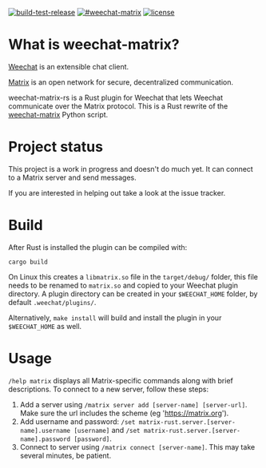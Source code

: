 [![build-test-release](https://github.com/poljar/weechat-matrix-rs/actions/workflows/release.yml/badge.svg?event=push)](https://github.com/poljar/weechat-matrix-rs/actions/workflows/release.yml)
[![#weechat-matrix](https://img.shields.io/badge/matrix-%23weechat--matrix:termina.org.uk-blue.svg?style=flat-square)](https://matrix.to/#/!twcBhHVdZlQWuuxBhN:termina.org.uk?via=termina.org.uk&via=matrix.org)
[![license](https://img.shields.io/badge/license-ISC-blue.svg?style=flat-square)](https://github.com/poljar/weechat-matrix-rs/blob/master/LICENSE)

# What is weechat-matrix?

[Weechat](https://weechat.org/) is an extensible chat client.

[Matrix](https://matrix.org/blog/home) is an open network for secure,
decentralized communication.

weechat-matrix-rs is a Rust plugin for Weechat that lets Weechat communicate
over the Matrix protocol. This is a Rust rewrite of the
[weechat-matrix](https://github.com/poljar/weechat-matrix) Python script.

# Project status

This project is a work in progress and doesn't do much yet. It can connect
to a Matrix server and send messages.

If you are interested in helping out take a look at the issue tracker.

# Build

After Rust is installed the plugin can be compiled with:

    cargo build

On Linux this creates a `libmatrix.so` file in the `target/debug/` folder, this
file needs to be renamed to `matrix.so` and copied to your Weechat plugin
directory. A plugin directory can be created in your `$WEECHAT_HOME` folder, by
default `.weechat/plugins/`.

Alternatively, `make install` will build and install the plugin in your
`$WEECHAT_HOME` as well.

# Usage

`/help matrix` displays all Matrix-specific commands along with brief descriptions. To connect to a new server, follow these steps:

1. Add a server using `/matrix server add [server-name] [server-url]`. Make sure the url includes the scheme (eg 'https://matrix.org').
2. Add username and password: `/set matrix-rust.server.[server-name].username [username]` and `/set matrix-rust.server.[server-name].password [password]`.
3. Connect to server using `/matrix connect [server-name]`. This may take several minutes, be patient.
